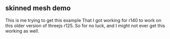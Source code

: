 ## skinned mesh demo

This is me trying to get this example That I got working for r140 to work on this older version of threejs r125. So for no luck, and I might not ever get this working as well.
